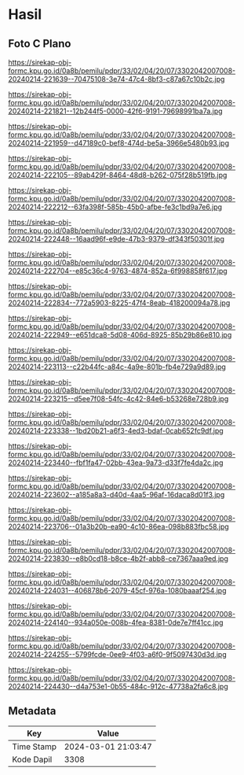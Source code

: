 # Hasil

## Foto C Plano

https://sirekap-obj-formc.kpu.go.id/0a8b/pemilu/pdpr/33/02/04/20/07/3302042007008-20240214-221639--70475108-3e74-47c4-8bf3-c87a67c10b2c.jpg

https://sirekap-obj-formc.kpu.go.id/0a8b/pemilu/pdpr/33/02/04/20/07/3302042007008-20240214-221821--12b244f5-0000-42f6-9191-79698991ba7a.jpg

https://sirekap-obj-formc.kpu.go.id/0a8b/pemilu/pdpr/33/02/04/20/07/3302042007008-20240214-221959--d47189c0-bef8-474d-be5a-3966e5480b93.jpg

https://sirekap-obj-formc.kpu.go.id/0a8b/pemilu/pdpr/33/02/04/20/07/3302042007008-20240214-222105--89ab429f-8464-48d8-b262-075f28b519fb.jpg

https://sirekap-obj-formc.kpu.go.id/0a8b/pemilu/pdpr/33/02/04/20/07/3302042007008-20240214-222212--63fa398f-585b-45b0-afbe-fe3c1bd9a7e6.jpg

https://sirekap-obj-formc.kpu.go.id/0a8b/pemilu/pdpr/33/02/04/20/07/3302042007008-20240214-222448--16aad96f-e9de-47b3-9379-df343f50301f.jpg

https://sirekap-obj-formc.kpu.go.id/0a8b/pemilu/pdpr/33/02/04/20/07/3302042007008-20240214-222704--e85c36c4-9763-4874-852a-6f998858f617.jpg

https://sirekap-obj-formc.kpu.go.id/0a8b/pemilu/pdpr/33/02/04/20/07/3302042007008-20240214-222834--772a5903-8225-47f4-8eab-418200094a78.jpg

https://sirekap-obj-formc.kpu.go.id/0a8b/pemilu/pdpr/33/02/04/20/07/3302042007008-20240214-222949--e651dca8-5d08-406d-8925-85b29b86e810.jpg

https://sirekap-obj-formc.kpu.go.id/0a8b/pemilu/pdpr/33/02/04/20/07/3302042007008-20240214-223113--c22b44fc-a84c-4a9e-801b-fb4e729a9d89.jpg

https://sirekap-obj-formc.kpu.go.id/0a8b/pemilu/pdpr/33/02/04/20/07/3302042007008-20240214-223215--d5ee7f08-54fc-4c42-84e6-b53268e728b9.jpg

https://sirekap-obj-formc.kpu.go.id/0a8b/pemilu/pdpr/33/02/04/20/07/3302042007008-20240214-223338--1bd20b21-a6f3-4ed3-bdaf-0cab652fc9df.jpg

https://sirekap-obj-formc.kpu.go.id/0a8b/pemilu/pdpr/33/02/04/20/07/3302042007008-20240214-223440--fbf1fa47-02bb-43ea-9a73-d33f7fe4da2c.jpg

https://sirekap-obj-formc.kpu.go.id/0a8b/pemilu/pdpr/33/02/04/20/07/3302042007008-20240214-223602--a185a8a3-d40d-4aa5-96af-16daca8d01f3.jpg

https://sirekap-obj-formc.kpu.go.id/0a8b/pemilu/pdpr/33/02/04/20/07/3302042007008-20240214-223706--01a3b20b-ea90-4c10-86ea-098b883fbc58.jpg

https://sirekap-obj-formc.kpu.go.id/0a8b/pemilu/pdpr/33/02/04/20/07/3302042007008-20240214-223830--e8b0cd18-b8ce-4b2f-abb8-ce7367aaa9ed.jpg

https://sirekap-obj-formc.kpu.go.id/0a8b/pemilu/pdpr/33/02/04/20/07/3302042007008-20240214-224031--406878b6-2079-45cf-976a-1080baaaf254.jpg

https://sirekap-obj-formc.kpu.go.id/0a8b/pemilu/pdpr/33/02/04/20/07/3302042007008-20240214-224140--934a050e-008b-4fea-8381-0de7e7ff41cc.jpg

https://sirekap-obj-formc.kpu.go.id/0a8b/pemilu/pdpr/33/02/04/20/07/3302042007008-20240214-224255--5799fcde-0ee9-4f03-a6f0-9f5097430d3d.jpg

https://sirekap-obj-formc.kpu.go.id/0a8b/pemilu/pdpr/33/02/04/20/07/3302042007008-20240214-224430--d4a753e1-0b55-484c-912c-47738a2fa6c8.jpg


## Metadata

| Key        | Value               |
| ---------- | ------------------- |
| Time Stamp | 2024-03-01 21:03:47 |
| Kode Dapil | 3308                |



